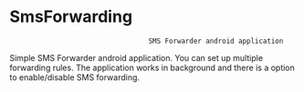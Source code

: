 # SmsForwarding
                                      SMS Forwarder android application
                                      
  Simple SMS Forwarder android application. You can set up multiple forwarding rules. The application works in background and there is a option to enable/disable SMS forwarding.
